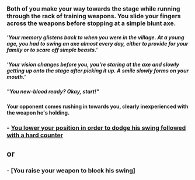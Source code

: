 ### Both of you make your way towards the stage while running through the rack of training weapons. You slide your fingers across the weapons before stopping at a simple blunt axe.  
##### 'Your memory glistens back to when you were in the village. At a young age, you had to swing an axe almost every day, either to provide for your family or to scare off simple beasts.'
##### 'Your vision changes before you, you're staring at the axe and slowly getting up onto the stage after picking it up. A smile slowly forms on your mouth.'
##### "You new-blood ready? Okay, start!"
#### Your opponent comes rushing in towards you, clearly inexperienced with the weapon he's holding.
### - [You lower your position in order to dodge his swing followed with a hard counter](combat3.md)
## or
### - [You raise your weapon to block his swing]